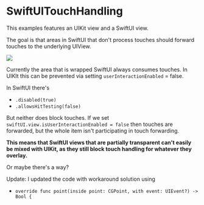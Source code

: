 # SwiftUITouchHandling

This examples features an UIKit view and a SwiftUI view.

The goal is that areas in SwiftUI that don't process touches should forward touches to the underlying UIView.

![](https://p197.p4.n0.cdn.getcloudapp.com/items/WnurDvEg/Screen%20Shot%202020-10-26%20at%2013.32.01.png?source=viewer&v=c0e5b3f9f1d5efd62dcc061843930e22)

Currently the area that is wrapped SwiftUI always consumes touches. In UIKIt this can be prevented via setting `userInteractionEnabled` = false.

In SwiftUI there's

* `.disabled(true)`
* `.allowsHitTesting(false)`

But neither does block touches. If we set `swiftUI.view.isUserInteractionEnabled = false` then touches are forwarded, but the whole item isn't participating in touch forwarding.

**This means that SwiftUI views that are partially transparent can't easily be mixed with UIKit, as they still block touch handling for whatever they overlay.**

Or maybe there's a way?


Update:
I updated the code with workaround solution using 
* `override func point(inside point: CGPoint, with event: UIEvent?) -> Bool {`